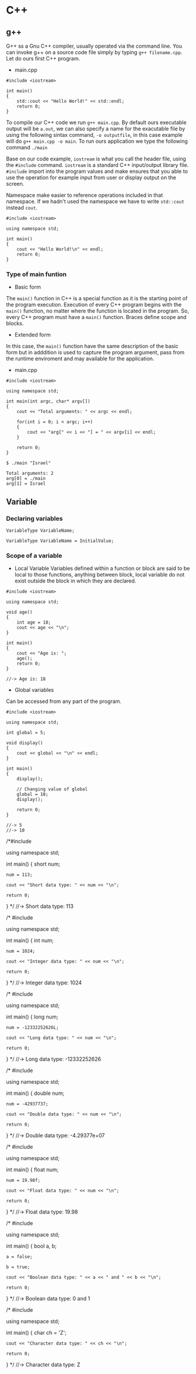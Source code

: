 # C++

## g++

G++ ss a Gnu C++ compiler, usually operated via the command line. You can invoke g++ on a source code file simply by typing `g++ filename.cpp`. Let do ours first C++ program.

* main.cpp

```
#include <iostream>

int main()
{
    std::cout << "Hello World!" << std::endl;
    return 0;
}
```

To compile our C++ code we run `g++ main.cpp`. By default ours executable output will be `a.out`, we can also specify a name for the exacutable file by using the following sintax command, `-o outputfile`, in this case example will do `g++ main.cpp -o main`. To run ours application we type the following command `./main`

Base on our code example, `iostream` is what you call the header file, using the `#include` command. `iostream` is a standard C++ input/output library file. `#include` import into the program values and make ensures that you able to use the operation for example input from user or display output on the screen. 

Namespace make easier to reference operations included in that namespace. If we hadn't used the namespace we have to write `std::cout` instead `cout`.

```
#include <iostream>

using namespace std;

int main() 
{
    cout << "Hello World!\n" << endl;
    return 0;
}
```

### Type of main funtion

* Basic form

The `main()` function in C++ is a special function as it is the starting point of the program execution. Execution of every C++ program begins with the `main()` function, no matter where the function is located in the program. So, every C++ program must have a `main()` function. Braces define scope and blocks.

* Extended form

In this case, the `main()` function have the same description of the basic form but in adddition is used to capture the program argument, pass from the runtime enviroment and may available for the application.

* main.cpp 

```
#include <iostream>

using namespace std;

int main(int argc, char* argv[]) 
{
    cout << "Total arguments: " << argc << endl;

    for(int i = 0; i < argc; i++)
    {
        cout << "arg[" << i << "] = " << argv[i] << endl;
    }

    return 0;
}
```

```
$ ./main "Israel"

Total arguments: 2
arg[0] = ./main
arg[1] = Israel
```

## Variable

### Declaring variables

```
VariableType VariableName;

VariableType VariableName = InitialValue;
```

### Scope of a variable

* Local Variable
Variables defined within a function or block are said to be local to those functions, anything between block, local variable do not exist outside the block in which they are declared.

```
#include <iostream>

using namespace std;

void age()
{
    int age = 18;
    cout << age << "\n";
}

int main() 
{
    cout << "Age is: ";
    age();
    return 0;
}

//-> Age is: 18
```

* Global variables

Can be accessed from any part of the program.

```
#include <iostream>

using namespace std;

int global = 5;

void display()
{
    cout << global << "\n" << endl;
}

int main() 
{
    display();

    // Changing value of global
    global = 10;
    display();

    return 0;
}

//-> 5
//-> 10
```


/*#include <iostream>

using namespace std;

int main() 
{
    short num;

    num = 113;

    cout << "Short data type: " << num << "\n";
    
    return 0;
}
*/
//-> Short data type: 113

/*
#include <iostream>

using namespace std;

int main() 
{
    int num;

    num = 1024;

    cout << "Integer data type: " << num << "\n";
    
    return 0;
}
*/
//-> Integer data type: 1024

/*
#include <iostream>

using namespace std;

int main() 
{
    long num;

    num = -12332252626L;

    cout << "Long data type: " << num << "\n";
    
    return 0;
}
*/
//-> Long data type: -12332252626

/*
#include <iostream>

using namespace std;

int main() 
{
    double num;

    num = -42937737;

    cout << "Double data type: " << num << "\n";
    
    return 0;
}
*/
//-> Double data type: -4.29377e+07

/*
#include <iostream>

using namespace std;

int main() 
{
    float num;

    num = 19.98f;

    cout << "Float data type: " << num << "\n";
    
    return 0;
}
*/
//-> Float data type: 19.98

/*
#include <iostream>

using namespace std;

int main() 
{
    bool a, b;

    a = false;

    b = true;

    cout << "Boolean data type: " << a << " and " << b << "\n";
    
    return 0;
}
*/
//-> Boolean data type: 0 and 1

/*
#include <iostream>

using namespace std;

int main() 
{
    char ch = 'Z';

    cout << "Character data type: " << ch << "\n";
    
    return 0;
}
*/
//-> Character data type: Z

